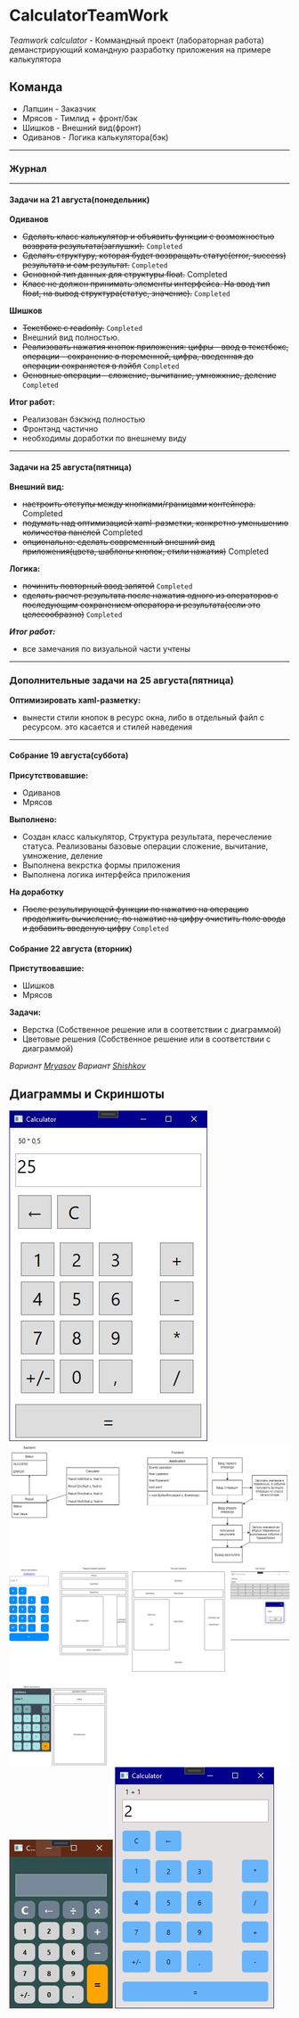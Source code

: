 # CalculatorTeamWork

*Teamwork calculator* - Коммандный проект (лабораторная работа) деманстрирующий командную разработку приложения на примере калькулятора

## Команда

* Лапшин - Заказчик
* Мрясов - Тимлид + фронт/бэк
* Шишков - Внешний вид(фронт)
* Одиванов - Логика калькулятора(бэк)

---

### Журнал

---

#### Задачи на 21 августа(понедельник)

**Одиванов**

* ~~Сделать класс калькулятор и объявить функции с возможностью возврата результата(заглушки).~~ `Completed`
* ~~Сделать структуру, которая будет возвращать статус(error, success) результата и сам результат.~~ `Completed`
* ~~Основной тип данных для структуры float.~~ Completed
* ~~Класс не должен принимать элементы интерфейса. На ввод тип float, на вывод структура(статус, значение).~~ `Completed`

**Шишков**

* ~~Текстбокс с readonly.~~ `Completed`
* Внешний вид полностью.
* ~~Реализовать нажатия кнопок приложения: цифры - ввод в текстбокс, операции - сохранение в переменной, цифра, введенная до операции сохраняется в лэйбл~~ `Completed`
* ~~Основные операции - сложение, вычитание, умножкние, деление~~ `Completed`

**Итог работ:**

* Реализован бэкэкнд полностью
* Фронтэнд частично
* необходимы доработки по внешнему виду

---

#### Задачи на 25 августа(пятница)

**Внешний вид:**

* ~~настроить отступы между кнопками/границами контейнера.~~ Completed
* ~~подумать над оптимизацией xaml-разметки, конкретно уменьшению количества панелей~~ Completed
* ~~опционально: сделать современный внешний вид приложения(цвета, шаблоны кнопок, стили нажатия)~~ Completed

**Логика:**

* ~~починить повторный ввод запятой~~ `Completed`
* ~~сделать расчет результата после нажатия одного из операторов с последующим сохранением оператора и результата(если это целесообразно)~~ `Completed`


***Итог работ:***

* все замечания по визуальной части учтены

---

### Дополнительные задачи на 25 августа(пятница)

**Оптимизировать xaml-разметку:**
* вынести стили кнопок в ресурс окна, либо в отдельный файл с ресурсом. это касается и стилей наведения


---

#### Собрание 19 августа(суббота)

**Присутствовавшие:**

* Одиванов
* Мрясов

**Выполнено:**

* Создан класс калькулятор, Структура результата, перечесление статуса. Реализованы базовые операции сложение, вычитание, умножение, деление
* Выполнена векрстка формы приложения
* Выполнена логика интерфейса приложения

**На доработку**

* ~~После результирующей функции по нажатию на операцию продолжить вычисление, по нажатие на цифру очистить поле ввода и добавить введеную цифру~~ `Completed`

#### Собрание 22 августа (вторник)

**Пристутвовавшие:**

* Шишков
* Мрясов

**Задачи:**

* Верстка (Собственное решение или в соответствии с диаграммой)
* Цветовые решения (Собственное решение или в соответствии с диаграммой)

*Вариант [Mryasov](./GitResources/Var1.jpg)*
*Вариант [Shishkov](./GitResources/Var2.jpg)*

## Диаграммы и Скриншоты

![AppScr](./GitResources/TWCalculator.jpg)
![DiagramScr](./GitResources/TWCalculator-Page-2-Main.drawio.png)
![MockupScr](./GitResources/TWCalculatorMockup.drawio.png)
![MockupNewStyle](./GitResources/Var1.jpg)
![MockupVar2](./GitResources/Var2.jpg)
